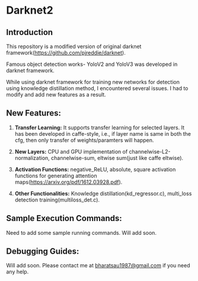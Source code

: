 # Darknet2

## Introduction
This repository is a modified version of original darknet framework(https://github.com/pjreddie/darknet).

Famous object detection works- YoloV2 and YoloV3 was developed in darknet framework.

While using darknet framework for training new networks for detection using knowledge distillation method, I encountered several issues. I had to modify and add new features as a result.

## New Features:

1. **Transfer Learning:** It supports transfer learning for selected layers. It has been developed in caffe-style, i.e., if layer name is same in both the cfg, then only transfer of weights/paramters will happen.

2. **New Layers:** CPU and GPU implementation of channelwise-L2-normalization, channelwise-sum, eltwise sum(just like caffe eltwise).

3. **Activation Functions:** negative_ReLU, absolute, square activation functions for generating attention maps(https://arxiv.org/pdf/1612.03928.pdf). 

4. **Other Functionalities:** Knowledge distillation(kd_regressor.c), multi_loss detection training(multiloss_det.c).



## Sample Execution Commands: 
Need to add some sample running commands. Will add soon.


## Debugging Guides: 
Will add soon. Please contact me at bharatsau1987@gmail.com if you need any help.




